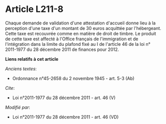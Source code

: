 # Article L211-8

Chaque demande de validation d'une attestation d'accueil donne lieu à la perception d'une taxe d'un montant de 30 euros
acquittée par l'hébergeant. Cette taxe est recouvrée comme en matière de droit de timbre. Le produit de cette taxe est
affecté à l'Office français de l'immigration et de l'intégration dans la limite du plafond fixé au I de l'article 46 de la
loi n° 2011-1977 du 28 décembre 2011 de finances pour 2012.

**Liens relatifs à cet article**

_Anciens textes_:

  - Ordonnance n°45-2658 du 2 novembre 1945 - art. 5-3 (Ab)

_Cite_:

  - Loi n°2011-1977 du 28 décembre 2011 - art. 46 (V)

_Modifié par_:

  - Loi n°2011-1977 du 28 décembre 2011 - art. 46 (VD)
